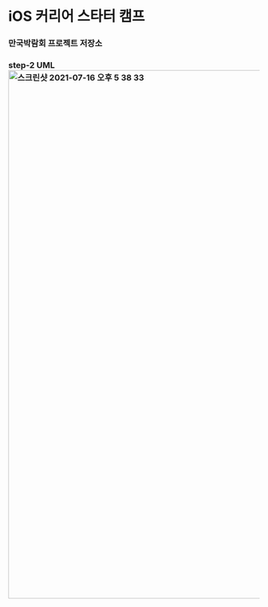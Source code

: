 # iOS 커리어 스타터 캠프

### 만국박람회 프로젝트 저장소

### step-2 UML<img width="1060" alt="스크린샷 2021-07-16 오후 5 38 33" src="https://user-images.githubusercontent.com/57553889/125919108-f8c251f9-6b07-4e85-8bf4-dc9ad592c8b8.png">
